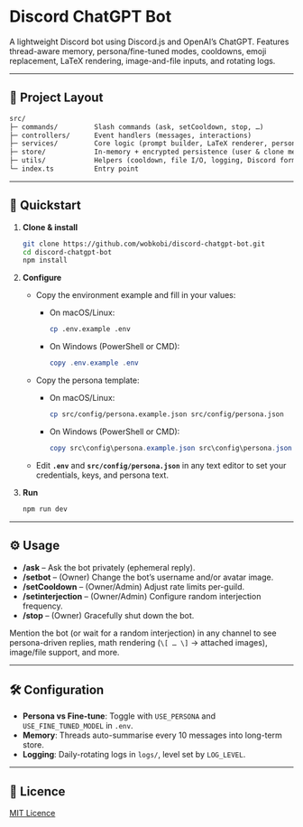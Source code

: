 # Discord ChatGPT Bot

A lightweight Discord bot using Discord.js and OpenAI’s ChatGPT.
Features thread-aware memory, persona/fine-tuned modes, cooldowns, emoji replacement, LaTeX rendering, image-and-file inputs, and rotating logs.

---

## 📂 Project Layout

```txt
src/
├─ commands/         Slash commands (ask, setCooldown, stop, …)
├─ controllers/      Event handlers (messages, interactions)
├─ services/         Core logic (prompt builder, LaTeX renderer, persona)
├─ store/            In-memory + encrypted persistence (user & clone memory)
├─ utils/            Helpers (cooldown, file I/O, logging, Discord formatting)
└─ index.ts          Entry point
```

---

## 🚀 Quickstart

1. **Clone & install**

   ```bash
   git clone https://github.com/wobkobi/discord-chatgpt-bot.git
   cd discord-chatgpt-bot
   npm install
   ```

2. **Configure**
   - Copy the environment example and fill in your values:
     - On macOS/Linux:

       ```bash
       cp .env.example .env
       ```

     - On Windows (PowerShell or CMD):

       ```powershell
       copy .env.example .env
       ```

   - Copy the persona template:
     - On macOS/Linux:

       ```bash
       cp src/config/persona.example.json src/config/persona.json
       ```

     - On Windows (PowerShell or CMD):

       ```powershell
       copy src\config\persona.example.json src\config\persona.json
       ```

   - Edit **`.env`** and **`src/config/persona.json`** in any text editor to set your credentials, keys, and persona text.

3. **Run**

   ```bash
   npm run dev
   ```

---

## ⚙️ Usage

- **/ask** – Ask the bot privately (ephemeral reply).
- **/setbot** – (Owner) Change the bot’s username and/or avatar image.
- **/setCooldown** – (Owner/Admin) Adjust rate limits per-guild.
- **/setinterjection** – (Owner/Admin) Configure random interjection frequency.
- **/stop** – (Owner) Gracefully shut down the bot.

Mention the bot (or wait for a random interjection) in any channel to see persona-driven replies, math rendering (`\[ … \]` → attached images), image/file support, and more.

---

## 🛠️ Configuration

- **Persona vs Fine-tune**: Toggle with `USE_PERSONA` and `USE_FINE_TUNED_MODEL` in `.env`.
- **Memory**: Threads auto-summarise every 10 messages into long-term store.
- **Logging**: Daily-rotating logs in `logs/`, level set by `LOG_LEVEL`.

---

## 📄 Licence

[MIT Licence](LICENSE)
